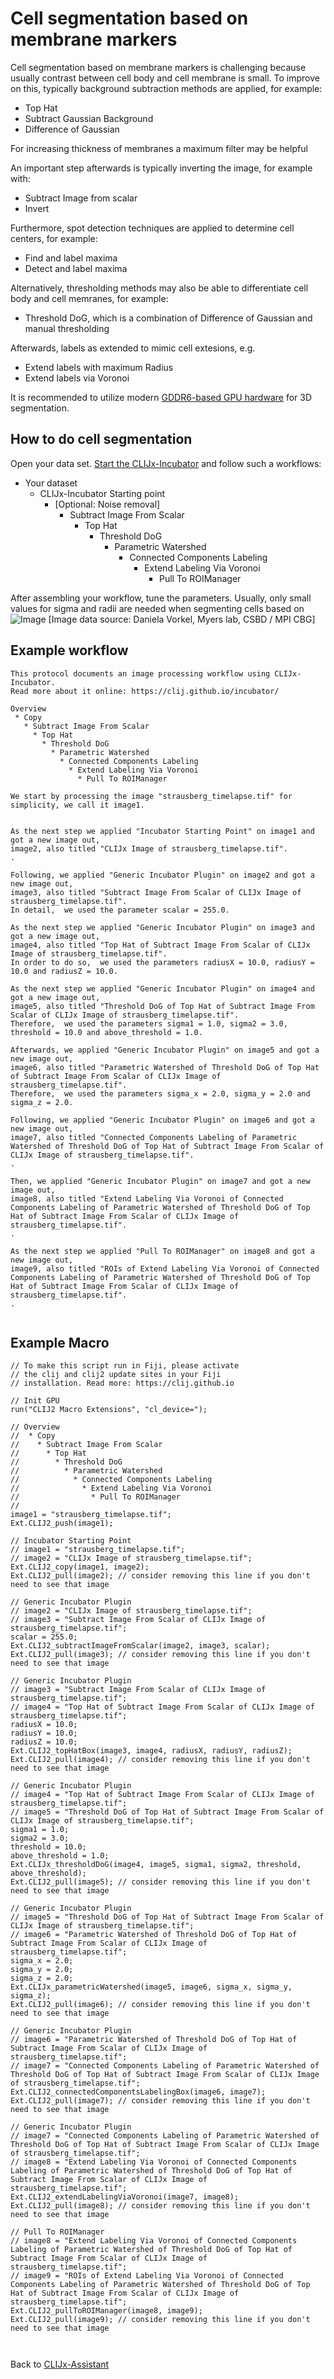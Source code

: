 # Cell segmentation based on membrane markers
Cell segmentation based on membrane markers is challenging because usually contrast between cell body and cell membrane is small.
To improve on this, typically background subtraction methods are applied, for example:
* Top Hat
* Subtract Gaussian Background
* Difference of Gaussian

For increasing thickness of membranes a maximum filter may be helpful

An important step afterwards is typically inverting the image, for example with:
* Subtract Image from scalar
* Invert

Furthermore, spot detection techniques are applied to determine cell centers, for example:
* Find and label maxima
* Detect and label maxima

Alternatively, thresholding methods may also be able to differentiate cell body and cell memranes, for example:
* Threshold DoG, which is a combination of Difference of Gaussian and manual thresholding

Afterwards, labels as extended to mimic cell extesions, e.g.
* Extend labels with maximum Radius
* Extend labels via Voronoi

It is recommended to utilize modern [GDDR6-based GPU hardware](https://clij.github.io/incubator/installation#hardware) for 3D segmentation.

## How to do cell segmentation
Open your data set. [Start the CLIJx-Incubator](https://clij.github.io/incubator/getting_started) and follow such a workflows:

* Your dataset
  * CLIJx-Incubator Starting point
    * [Optional: Noise removal]
      * Subtract Image From Scalar 
        * Top Hat 
          * Threshold DoG 
            * Parametric Watershed 
              * Connected Components Labeling 
                * Extend Labeling Via Voronoi 
                  * Pull To ROIManager 
      
After assembling your workflow, tune the parameters. Usually, only small values for sigma and radii are needed when segmenting cells based on 
![Image](images/membrane_based_cell_segmentation.png)
[Image data source: Daniela Vorkel, Myers lab, CSBD / MPI CBG]

## Example workflow
```
This protocol documents an image processing workflow using CLIJx-Incubator.
Read more about it online: https://clij.github.io/incubator/ 

Overview
 * Copy 
   * Subtract Image From Scalar 
     * Top Hat 
       * Threshold DoG 
         * Parametric Watershed 
           * Connected Components Labeling 
             * Extend Labeling Via Voronoi 
               * Pull To ROIManager 

We start by processing the image "strausberg_timelapse.tif" for simplicity, we call it image1.


As the next step we applied "Incubator Starting Point" on image1 and got a new image out, 
image2, also titled "CLIJx Image of strausberg_timelapse.tif".
.

Following, we applied "Generic Incubator Plugin" on image2 and got a new image out, 
image3, also titled "Subtract Image From Scalar of CLIJx Image of strausberg_timelapse.tif".
In detail,  we used the parameter scalar = 255.0.

As the next step we applied "Generic Incubator Plugin" on image3 and got a new image out, 
image4, also titled "Top Hat of Subtract Image From Scalar of CLIJx Image of strausberg_timelapse.tif".
In order to do so,  we used the parameters radiusX = 10.0, radiusY = 10.0 and radiusZ = 10.0.

As the next step we applied "Generic Incubator Plugin" on image4 and got a new image out, 
image5, also titled "Threshold DoG of Top Hat of Subtract Image From Scalar of CLIJx Image of strausberg_timelapse.tif".
Therefore,  we used the parameters sigma1 = 1.0, sigma2 = 3.0, threshold = 10.0 and above_threshold = 1.0.

Afterwards, we applied "Generic Incubator Plugin" on image5 and got a new image out, 
image6, also titled "Parametric Watershed of Threshold DoG of Top Hat of Subtract Image From Scalar of CLIJx Image of strausberg_timelapse.tif".
Therefore,  we used the parameters sigma_x = 2.0, sigma_y = 2.0 and sigma_z = 2.0.

Following, we applied "Generic Incubator Plugin" on image6 and got a new image out, 
image7, also titled "Connected Components Labeling of Parametric Watershed of Threshold DoG of Top Hat of Subtract Image From Scalar of CLIJx Image of strausberg_timelapse.tif".
.

Then, we applied "Generic Incubator Plugin" on image7 and got a new image out, 
image8, also titled "Extend Labeling Via Voronoi of Connected Components Labeling of Parametric Watershed of Threshold DoG of Top Hat of Subtract Image From Scalar of CLIJx Image of strausberg_timelapse.tif".
.

As the next step we applied "Pull To ROIManager" on image8 and got a new image out, 
image9, also titled "ROIs of Extend Labeling Via Voronoi of Connected Components Labeling of Parametric Watershed of Threshold DoG of Top Hat of Subtract Image From Scalar of CLIJx Image of strausberg_timelapse.tif".
.


```

## Example Macro

```
// To make this script run in Fiji, please activate 
// the clij and clij2 update sites in your Fiji 
// installation. Read more: https://clij.github.io

// Init GPU
run("CLIJ2 Macro Extensions", "cl_device=");

// Overview
//  * Copy 
//    * Subtract Image From Scalar 
//      * Top Hat 
//        * Threshold DoG 
//          * Parametric Watershed 
//            * Connected Components Labeling 
//              * Extend Labeling Via Voronoi 
//                * Pull To ROIManager 
// 
image1 = "strausberg_timelapse.tif";
Ext.CLIJ2_push(image1);

// Incubator Starting Point
// image1 = "strausberg_timelapse.tif";
// image2 = "CLIJx Image of strausberg_timelapse.tif";
Ext.CLIJ2_copy(image1, image2);
Ext.CLIJ2_pull(image2); // consider removing this line if you don't need to see that image

// Generic Incubator Plugin
// image2 = "CLIJx Image of strausberg_timelapse.tif";
// image3 = "Subtract Image From Scalar of CLIJx Image of strausberg_timelapse.tif";
scalar = 255.0;
Ext.CLIJ2_subtractImageFromScalar(image2, image3, scalar);
Ext.CLIJ2_pull(image3); // consider removing this line if you don't need to see that image

// Generic Incubator Plugin
// image3 = "Subtract Image From Scalar of CLIJx Image of strausberg_timelapse.tif";
// image4 = "Top Hat of Subtract Image From Scalar of CLIJx Image of strausberg_timelapse.tif";
radiusX = 10.0;
radiusY = 10.0;
radiusZ = 10.0;
Ext.CLIJ2_topHatBox(image3, image4, radiusX, radiusY, radiusZ);
Ext.CLIJ2_pull(image4); // consider removing this line if you don't need to see that image

// Generic Incubator Plugin
// image4 = "Top Hat of Subtract Image From Scalar of CLIJx Image of strausberg_timelapse.tif";
// image5 = "Threshold DoG of Top Hat of Subtract Image From Scalar of CLIJx Image of strausberg_timelapse.tif";
sigma1 = 1.0;
sigma2 = 3.0;
threshold = 10.0;
above_threshold = 1.0;
Ext.CLIJx_thresholdDoG(image4, image5, sigma1, sigma2, threshold, above_threshold);
Ext.CLIJ2_pull(image5); // consider removing this line if you don't need to see that image

// Generic Incubator Plugin
// image5 = "Threshold DoG of Top Hat of Subtract Image From Scalar of CLIJx Image of strausberg_timelapse.tif";
// image6 = "Parametric Watershed of Threshold DoG of Top Hat of Subtract Image From Scalar of CLIJx Image of strausberg_timelapse.tif";
sigma_x = 2.0;
sigma_y = 2.0;
sigma_z = 2.0;
Ext.CLIJx_parametricWatershed(image5, image6, sigma_x, sigma_y, sigma_z);
Ext.CLIJ2_pull(image6); // consider removing this line if you don't need to see that image

// Generic Incubator Plugin
// image6 = "Parametric Watershed of Threshold DoG of Top Hat of Subtract Image From Scalar of CLIJx Image of strausberg_timelapse.tif";
// image7 = "Connected Components Labeling of Parametric Watershed of Threshold DoG of Top Hat of Subtract Image From Scalar of CLIJx Image of strausberg_timelapse.tif";
Ext.CLIJ2_connectedComponentsLabelingBox(image6, image7);
Ext.CLIJ2_pull(image7); // consider removing this line if you don't need to see that image

// Generic Incubator Plugin
// image7 = "Connected Components Labeling of Parametric Watershed of Threshold DoG of Top Hat of Subtract Image From Scalar of CLIJx Image of strausberg_timelapse.tif";
// image8 = "Extend Labeling Via Voronoi of Connected Components Labeling of Parametric Watershed of Threshold DoG of Top Hat of Subtract Image From Scalar of CLIJx Image of strausberg_timelapse.tif";
Ext.CLIJ2_extendLabelingViaVoronoi(image7, image8);
Ext.CLIJ2_pull(image8); // consider removing this line if you don't need to see that image

// Pull To ROIManager
// image8 = "Extend Labeling Via Voronoi of Connected Components Labeling of Parametric Watershed of Threshold DoG of Top Hat of Subtract Image From Scalar of CLIJx Image of strausberg_timelapse.tif";
// image9 = "ROIs of Extend Labeling Via Voronoi of Connected Components Labeling of Parametric Watershed of Threshold DoG of Top Hat of Subtract Image From Scalar of CLIJx Image of strausberg_timelapse.tif";
Ext.CLIJ2_pullToROIManager(image8, image9);
Ext.CLIJ2_pull(image9); // consider removing this line if you don't need to see that image



```


Back to [CLIJx-Assistant](https://clij.github.io/assistant)